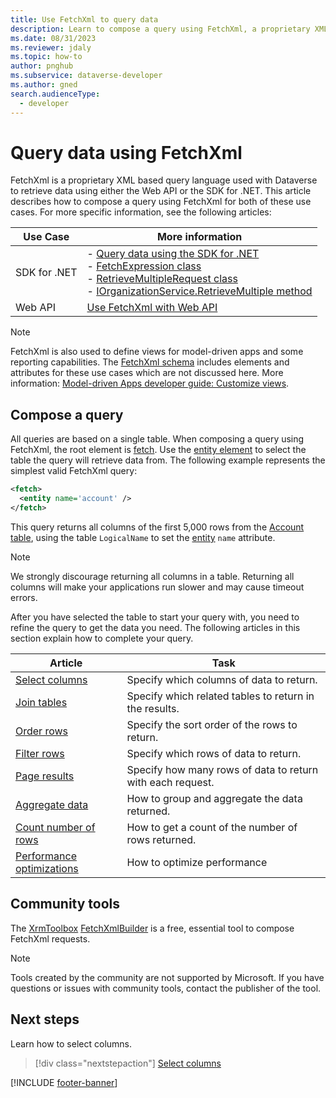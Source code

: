 ```yaml
---
title: Use FetchXml to query data
description: Learn to compose a query using FetchXml, a proprietary XML based language that is used in Microsoft Dataverse to retrieve data.
ms.date: 08/31/2023
ms.reviewer: jdaly
ms.topic: how-to
author: pnghub
ms.subservice: dataverse-developer
ms.author: gned
search.audienceType: 
  - developer
---
```

# Query data using FetchXml

FetchXml is a proprietary XML based query language used with Dataverse to retrieve data using either the Web API or the SDK for .NET. This article describes how to compose a query using FetchXml for both of these use cases. For more specific information, see the following articles:

|Use Case|More information|
|---------|---------|
|SDK for .NET|- [Query data using the SDK for .NET](../org-service/entity-operations-query-data.md) <br/>- [FetchExpression class](xref:Microsoft.Xrm.Sdk.Query.FetchExpression) <br/>- [RetrieveMultipleRequest class](xref:Microsoft.Xrm.Sdk.Messages.RetrieveMultipleRequest) <br/>- [IOrganizationService.RetrieveMultiple method](xref:Microsoft.Xrm.Sdk.IOrganizationService.RetrieveMultiple%2A) <br/>|
|Web API|[Use FetchXml with Web API](../webapi/use-fetchxml-web-api.md)|

> [!NOTE]
> FetchXml is also used to define views for model-driven apps and some reporting capabilities. The [FetchXml schema](../fetchxml-schema.md) includes elements and attributes for these use cases which are not discussed here. More information: [Model-driven Apps developer guide: Customize views](../../model-driven-apps/customize-entity-views.md).

## Compose a query

All queries are based on a single table. When composing a query using FetchXml, the root element is [fetch](reference/fetch.md). Use the [entity element](reference/entity.md) to select the table the query will retrieve data from. The following example represents the simplest valid FetchXml query:

```xml
<fetch>
  <entity name='account' />
</fetch>
```

This query returns all columns of the first 5,000 rows from the [Account table](../reference/entities/account.md), using the table `LogicalName` to set the [entity](reference/entity.md) `name` attribute.

> [!NOTE]
> We strongly discourage returning all columns in a table. Returning all columns will make your applications run slower and may cause timeout errors.

After you have selected the table to start your query with, you need to refine the query to get the data you need. The following articles in this section explain how to complete your query.


|Article|Task|
|---------|---------|
|[Select columns](select-columns.md)|Specify which columns of data to return.|
|[Join tables](join-tables.md)|Specify which related tables to return in the results.|
|[Order rows](order-rows.md)|Specify the sort order of the rows to return.|
|[Filter rows](filter-rows.md)|Specify which rows of data to return.|
|[Page results](page-results.md)|Specify how many rows of data to return with each request.|
|[Aggregate data](aggregate-data.md)|How to group and aggregate the data returned.|
|[Count number of rows](count-rows.md)|How to get a count of the number of rows returned.|
|[Performance optimizations](optimize-performance.md)|How to optimize performance|

## Community tools

The [XrmToolbox](../community-tools.md#xrmtoolbox) [FetchXmlBuilder](https://fetchxmlbuilder.com/) is a free, essential tool to compose FetchXml requests.

> [!NOTE]
> Tools created by the community are not supported by Microsoft. If you have questions or issues with community tools, contact the publisher of the tool.


## Next steps

Learn how to select columns.

> [!div class="nextstepaction"]
> [Select columns](select-columns.md)

[!INCLUDE [footer-banner](../../../includes/footer-banner.md)]
